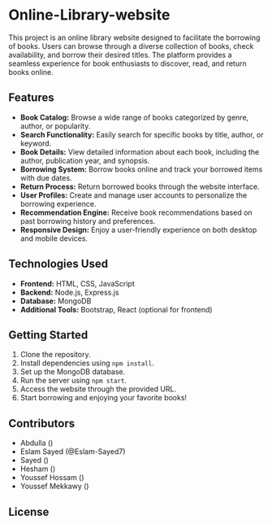 # Online-Library-website

This project is an online library website designed to facilitate the borrowing of books. Users can browse through a diverse collection of books, check availability, and borrow their desired titles. The platform provides a seamless experience for book enthusiasts to discover, read, and return books online.

## Features

- **Book Catalog:** Browse a wide range of books categorized by genre, author, or popularity.
- **Search Functionality:** Easily search for specific books by title, author, or keyword.
- **Book Details:** View detailed information about each book, including the author, publication year, and synopsis.
- **Borrowing System:** Borrow books online and track your borrowed items with due dates.
- **Return Process:** Return borrowed books through the website interface.
- **User Profiles:** Create and manage user accounts to personalize the borrowing experience.
- **Recommendation Engine:** Receive book recommendations based on past borrowing history and preferences.
- **Responsive Design:** Enjoy a user-friendly experience on both desktop and mobile devices.

## Technologies Used

- **Frontend:** HTML, CSS, JavaScript
- **Backend:** Node.js, Express.js
- **Database:** MongoDB
- **Additional Tools:** Bootstrap, React (optional for frontend)

## Getting Started

1. Clone the repository.
2. Install dependencies using `npm install`.
3. Set up the MongoDB database.
4. Run the server using `npm start`.
5. Access the website through the provided URL.
6. Start borrowing and enjoying your favorite books!

## Contributors

- Abdulla  ()
- Eslam Sayed (@Eslam-Sayed7)
- Sayed ()
- Hesham ()
- Youssef Hossam ()
- Youssef Mekkawy ()


## License
